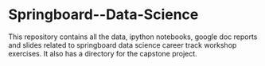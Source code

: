 # Springboard--Data-Science
This repository contains all the data, ipython notebooks, google doc reports and slides related to springboard data science career track workshop exercises. It also has a directory for the capstone project.
